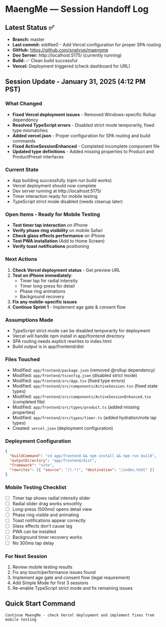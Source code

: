 # MaengMe — Session Handoff Log

## Latest Status ✅  
- **Branch:** master
- **Last commit:** eddfee0 - Add Vercel configuration for proper SPA routing
- **GitHub:** https://github.com/snahrup/maengme
- **Dev Server:** http://localhost:5175/ (currently running)
- **Build:** ✅ Clean build successful
- **Vercel:** Deployment triggered (check dashboard for URL)

## Session Update - January 31, 2025 (4:12 PM PST)

### What Changed
- **Fixed Vercel deployment issues** - Removed Windows-specific Rollup dependency
- **Resolved TypeScript errors** - Disabled strict mode temporarily, fixed type mismatches
- **Added vercel.json** - Proper configuration for SPA routing and build commands
- **Fixed ActiveSessionEnhanced** - Completed incomplete component file
- **Updated type definitions** - Added missing properties to Product and ProductPreset interfaces

### Current State
- App building successfully (npm run build works)
- Vercel deployment should now complete
- Dev server running at http://localhost:5175/
- Timer interaction ready for mobile testing
- TypeScript strict mode disabled (needs cleanup later)

### Open Items - Ready for Mobile Testing
- **Test timer tap interaction** on iPhone
- **Verify phase ring visibility** on mobile Safari
- **Check glass effects performance** on iPhone
- **Test PWA installation** (Add to Home Screen)
- **Verify toast notifications** positioning

### Next Actions
1. **Check Vercel deployment status** - Get preview URL
2. **Test on iPhone immediately**:
   - Timer tap for radial intensity
   - Timer long-press for detail
   - Phase ring animations
   - Background recovery
3. **Fix any mobile-specific issues**
4. **Continue Sprint 1** - Implement age gate & consent flow

### Assumptions Made
- TypeScript strict mode can be disabled temporarily for deployment
- Vercel will handle npm install in app/frontend directory
- SPA routing needs explicit rewrites to index.html
- Build output is in app/frontend/dist

### Files Touched
- Modified: `app/frontend/package.json` (removed @rollup dependency)
- Modified: `app/frontend/tsconfig.json` (disabled strict mode)
- Modified: `app/frontend/src/App.tsx` (fixed type errors)
- Modified: `app/frontend/src/components/ActiveSession.tsx` (fixed state types)
- Modified: `app/frontend/src/components/ActiveSessionEnhanced.tsx` (completed file)
- Modified: `app/frontend/src/types/product.ts` (added missing properties)
- Modified: `app/frontend/src/types/timer.ts` (added hydration/note lap types)
- Created: `vercel.json` (deployment configuration)

### Deployment Configuration
```json
{
  "buildCommand": "cd app/frontend && npm install && npm run build",
  "outputDirectory": "app/frontend/dist",
  "framework": "vite",
  "rewrites": [{ "source": "/(.*)", "destination": "/index.html" }]
}
```

### Mobile Testing Checklist
- [ ] Timer tap shows radial intensity slider
- [ ] Radial slider drag works smoothly
- [ ] Long-press (500ms) opens detail view
- [ ] Phase ring visible and animating
- [ ] Toast notifications appear correctly
- [ ] Glass effects don't cause lag
- [ ] PWA can be installed
- [ ] Background timer recovery works
- [ ] No 300ms tap delay

### For Next Session
1. Review mobile testing results
2. Fix any touch/performance issues found
3. Implement age gate and consent flow (legal requirement)
4. Add Simple Mode for first 3 sessions
5. Re-enable TypeScript strict mode and fix remaining issues

## Quick Start Command
```
Continue MaengMe - check Vercel deployment and implement fixes from mobile testing
```